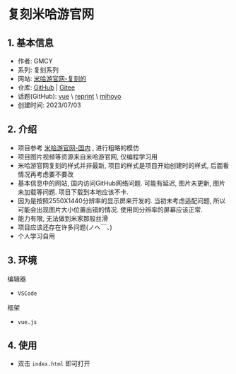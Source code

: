 # 复刻米哈游官网

## 1. 基本信息

- 作者: GMCY
- 系列: 复刻系列
- 网站: [米哈游官网-复刻的](https://gmcy2020.github.io/Reprint-MiHoYo-Web/)
- 仓库: [GitHub](https://github.com/GMCY2020/Reprint-MiHoYo-Web) | [Gitee](https://gitee.com/GMCY2020/Reprint-MiHoYo-Web)
- 话题(GitHub): [vue](https://github.com/topics/vue) \ [reprint](https://github.com/topics/reprint) \ [mihoyo](https://github.com/topics/mihoyo)
- 创建时间: 2023/07/03

## 2. 介绍

- 项目参考 [米哈游官网-国内](https://www.mihoyo.com) , 进行粗略的模仿
- 项目图片视频等资源来自米哈游官网, 仅编程学习用
- 米哈游官网复刻的样式并非最新, 项目的样式是项目开始创建时的样式, 后面看情况再考虑要不要改
- 基本信息中的网站, 国内访问GitHub网络问题. 可能有延迟, 图片未更新, 图片未加载等问题. 项目下载到本地应该不卡.
- 因为是按照2550X1440分辨率的显示屏来开发的. 当初未考虑适配问题, 所以可能会出现图片大小位置出错的情况. 使用同分辨率的屏幕应该正常.
- 能力有限, 无法做到米家那般丝滑
- 项目应该还存在许多问题(ノへ￣、)
- 个人学习自用

## 3. 环境

编辑器
- `VSCode`

框架
- `vue.js`

## 4. 使用

- 双击 `index.html` 即可打开


